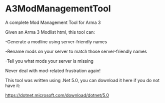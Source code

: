 # A3ModManagementTool


A complete Mod Management Tool for Arma 3

Given an Arma 3 Modlist html, this tool can:

-Generate a modline using server-friendly names

-Rename mods on your server to match those server-friendly names

-Tell you what mods your server is missing

Never deal with mod-related frustration again!


This tool was written using .Net 5.0, you can download it here if you do not have it:

 https://dotnet.microsoft.com/download/dotnet/5.0
